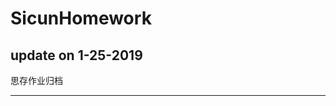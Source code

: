 # SicunHomework

update on 1-25-2019
----------------------------------
思存作业归档

----------------------------------
